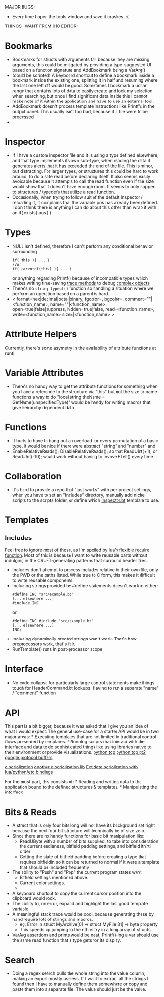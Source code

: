 MAJOR BUGS:
* Every time I open the tools window and save it crashes. :(

THINGS I WANT FROM 010 EDITOR:
# Bookmarks
* Bookmarks for structs with arguments fail because they are missing arguments,
	this could be mitigated by providing a type-suggested UI based on a function
	signature and AddBookmark being a VarArg()
* (could be scripted) A keyboard shortcut to define a bookmark inside a bookmark inside the existing one,
	splitting it in half and resuming where the last one left off would be good.
	Sometimes I bookmark a uchar range that contains lots of data to easily create
	and lock my selection when searching, but once I find significant data inside this
	I cannot make note of it within the application and have to use an external tool.
* AddBookmark doesn't process template instructions like Printf's in the output panel.
	This usually isn't too bad, because if a file were to be processed 
* 
# Inspector
* If I have a custom inspector file and it is using a type defined elsewhere, and that
	type implements its own sub-type, when reading the data it generates alerts that
	it has exceeded the end of the file. This is minor, but distracting. For larger types,
	or structures this could be hard to work around, to do a safe read before declaring itself.
	It also seems easily avoidable because it attempts to call the read function even if the
	size would show that it doesn't have enough room.
	It seems to only happen to structures / typedefs that utilize a read function.
* Occasionally, when trying to follow suit of the default Inspector / reloading it, it
	complains that the variable pos has already been defined. I don't think there is
	anything I can do about this other than wrap it with an if( exists( pos ) )

# Types	
* NULL isn't defined, therefore I can't perform any conditional behavior surrounding
	```
	if( this ){ ... }
	//or
	if( parentof(this) ){ ... }
	```
	or anything regarding Printf() because of incompatible types
	which makes writing time-saving [trace methods](scaffolds/Warning.bt) to debug
	[complex objects](filetypes/Audio/InstrumentSet.bt)
* There's no `string typeof()` function so handling a situation where we perform
	an operation based on a parent is hard.
* 
  < format=hex|decimal|octal|binary,
 fgcolor=<color>,
 bgcolor=<color>,
 comment="<string>"|<function_name>,
 name="<string>"|<function_name>,
 open=true|false|suppress,
 hidden=true|false,
 read=<function_name>,
 write=<function_name>
 size=<number>|<function_name> >
# Attribute Helpers
Currently, there's some asymetry in the availability of attribute functions at runti

# Variable Attributes
* There's no handy way to get the attribute functions for something when you have
	a reference to the structure via "this" but not the size or name functions
	a way to do "local string theName = GetName(unspecifiedType)" would be handy
	for writing macros that give heirarchy dependent data

# Functions
* It hurts to have to bang out an overload for every permutation of a basic type.
	It would be nice if there were abstract "string" and "number" and 
* EnableRelativeReads(); DisableRelativeReads(); so that ReadUInt(+1); or ReadUInt(-10);
	would work without having to invove FTell() every time

# Collaboration
* It's hard to provide a repo that "just works" with per-project settings, when you have
	to set an "Includes" directory, manually add niche scripts to the scripts folder,
	or define which [Inspector.bt](Inspector.bt) template to use.
	
# Templates
## Includes
Feel free to ignore most of these, as I'm spoiled by [lua's flexible require function](http://www.lua.org/pil/8.1.html).
Most of this is because I want to write reusable parts without indulging in the
CRUFT-generating patterns that surround header files.
* Includes don't attempt to process includes relative to their own file,
	only the PWD or the paths listed. While true to C form, this makes it difficult
	to write reusable components.
* Including strings provided by #define statements doesn't work in either:
	```
	#define INC "src/example.bt"
	[... elsewhere ...] 
	#include INC
	```
	or
	```
	#define INC #include "src/example.bt"
	[... elsewhere ...]
	INC;
	```
* Including dynamically created strings won't work. That's how preprocessors work, that's fair.
* RunTemplate() runs in post-processor scope 
	
# Interface
* No code collapse for particularly large control statements make things tough for [HeaderCommand.bt](filetypes/Scene/HeaderCommand.bt)
	lookups. Having to run a separate "name" / "comment" function 

# API
This part is a bit bigger, because it was asked that I give you an idea of what I would expect.
The general use-case for a starter API would be in two major areas:
	* Executing templates that are not limited to traditional control flows presented by templates.
	* Running scripts that interact with the interface and data to do sophisticated things like using
		libraries native to their environment or provide visualizations.
[python tcp](https://wiki.python.org/moin/TcpCommunication)
[python tcp pt2](http://woozle.org/~neale/papers/sockets.html)
[google protocol buffers](https://developers.google.com/protocol-buffers/?hl=en)

[c serialization](http://troydhanson.github.io/tpl/index.html)
[another c serialization lib](http://s11n.net/c11n/)
[Eet data serialization with lua/python/etc bindings](https://www.enlightenment.org/about-efl)

For the most part, this consists of:
	* Reading and writing data to the application bound to the defined structures & templates.
	* Manipulating the interface 
# Bits & Reads
* A struct that is only four bits long will not have its background set right because the next
	four bit structure will technically be of size zero.
* Since there are no handy functions for basic bit manipulation like:
	* ReadUByte with a number of bits supplied, to take into consideration the current 
		endianess, bitfield padding settings, and bitfield ltr/rtl order
	* Getting the state of bitfield padding before creating a type that requires bitfieldin
		so it can be returned to normal if it were a template that should be included frequently
* The ability to "Push" and "Pop" the current program states w/r/t:
	* Bitfield settings mentioned above.
	* Current color settings.
	* 
* A keyboard shortcut to copy the current cursor position into the clipboard would rock.
* The ability to, on error, expand and highlight the last good template variable.
* A meaningful stack trace would be cool, because generating these by hand require lots of strings and macros.
	* eg: Error in struct MyArchive[0] -> struct MyFile[31] -> byte property
	* This speeds up jumping to the nth entry in a long array of structs 
* VarArg assertions and prints would be neat, Printf()-ing a var should use the same read function
	that a type gets for its display.
# Search
* Doing a regex search pulls the whole string into the value column, making an export mostly useless.
	If I want to extract all the strings I found then I have to manually define them somewhere or copy and
	paste them into a separate file. The value should just be the value.